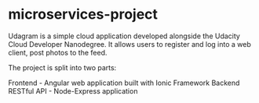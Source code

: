 # microservices-project

Udagram is a simple cloud application developed alongside the Udacity Cloud Developer Nanodegree. It allows users to register and log into a web client, post photos to the feed.

The project is split into two parts:

Frontend - Angular web application built with Ionic Framework
Backend RESTful API - Node-Express application
